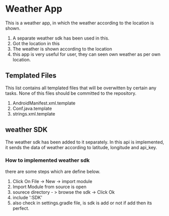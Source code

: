  # Weather App
This is a weather app, in which the weather according to the location is shown.
1. A separate weather sdk has been used in this.
2. Got the location in this
3. The weather is shown according to the location
4. this app is very useful for user, they can seen own weather as per own location.

## Templated Files
This list contains all templated files that will be overwitten by certain any tasks.
None of this files should be committed to the repository.

1. AndroidManifest.xml.template
2. Conf.java.template
3. strings.xml.template

## weather SDK
The weather sdk has been added to it separately. In this api is implemented, it sends the data of weather according to latitude, longitude and api_key.

### How to implemented weather sdk
there are some steps which are define below.
1. Click On File -> New -> import module
2. Import Module from source is open
3. sourece directory - > browse the sdk -> Click Ok
4. include ':SDK'
5. also check in settings.gradle file, is sdk is add or not if add then its perfect. 



